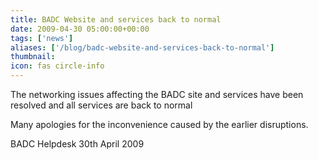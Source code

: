 ```yaml
---
title: BADC Website and services back to normal
date: 2009-04-30 05:00:00+00:00
tags: ['news']
aliases: ['/blog/badc-website-and-services-back-to-normal']
thumbnail: 
icon: fas circle-info
---
```



The networking issues affecting the BADC site and services have been resolved and all services are back to normal



Many apologies for the inconvenience caused by the earlier disruptions.




BADC Helpdesk
30th April 2009




